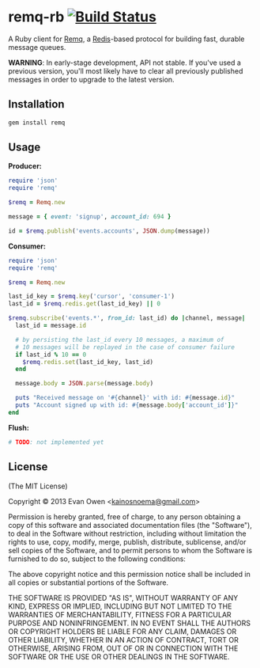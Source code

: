 # remq-rb [![Build Status][travis-image]][travis-link]

[travis-image]: https://secure.travis-ci.org/kainosnoema/remq-rb.png?branch=master
[travis-link]: http://travis-ci.org/kainosnoema/remq-rb

A Ruby client for [Remq](https://github.com/kainosnoema/remq), a
[Redis](http://redis.io)-based protocol for building fast, durable message
queues.

**WARNING**: In early-stage development, API not stable. If you've used a
previous version, you'll most likely have to clear all previously published
messages in order to upgrade to the latest version.

## Installation

``` sh
gem install remq
```

## Usage

**Producer:**

``` rb
require 'json'
require 'remq'

$remq = Remq.new

message = { event: 'signup', account_id: 694 }

id = $remq.publish('events.accounts', JSON.dump(message))
```

**Consumer:**

``` rb
require 'json'
require 'remq'

$remq = Remq.new

last_id_key = $remq.key('cursor', 'consumer-1')
last_id = $remq.redis.get(last_id_key) || 0

$remq.subscribe('events.*', from_id: last_id) do |channel, message|
  last_id = message.id

  # by persisting the last_id every 10 messages, a maximum of
  # 10 messages will be replayed in the case of consumer failure
  if last_id % 10 == 0
    $remq.redis.set(last_id_key, last_id)
  end

  message.body = JSON.parse(message.body)

  puts "Received message on '#{channel}' with id: #{message.id}"
  puts "Account signed up with id: #{message.body['account_id']}"
end
```

**Flush:**

``` rb
# TODO: not implemented yet
```

## License

(The MIT License)

Copyright © 2013 Evan Owen &lt;kainosnoema@gmail.com&gt;

Permission is hereby granted, free of charge, to any person obtaining a copy
of this software and associated documentation files (the "Software"), to deal
in the Software without restriction, including without limitation the rights
to use, copy, modify, merge, publish, distribute, sublicense, and/or sell
copies of the Software, and to permit persons to whom the Software is
furnished to do so, subject to the following conditions:

The above copyright notice and this permission notice shall be included in all
copies or substantial portions of the Software.

THE SOFTWARE IS PROVIDED "AS IS", WITHOUT WARRANTY OF ANY KIND, EXPRESS OR
IMPLIED, INCLUDING BUT NOT LIMITED TO THE WARRANTIES OF MERCHANTABILITY,
FITNESS FOR A PARTICULAR PURPOSE AND NONINFRINGEMENT. IN NO EVENT SHALL THE
AUTHORS OR COPYRIGHT HOLDERS BE LIABLE FOR ANY CLAIM, DAMAGES OR OTHER
LIABILITY, WHETHER IN AN ACTION OF CONTRACT, TORT OR OTHERWISE, ARISING FROM,
OUT OF OR IN CONNECTION WITH THE SOFTWARE OR THE USE OR OTHER DEALINGS IN THE
SOFTWARE.